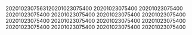 2020102307563120201023075400
20201023075400
20201023075400
20201023075400
20201023075400
20201023075400
20201023075400
20201023075400
20201023075400
20201023075400
20201023075400
20201023075400
20201023075400
20201023075400
20201023075400
